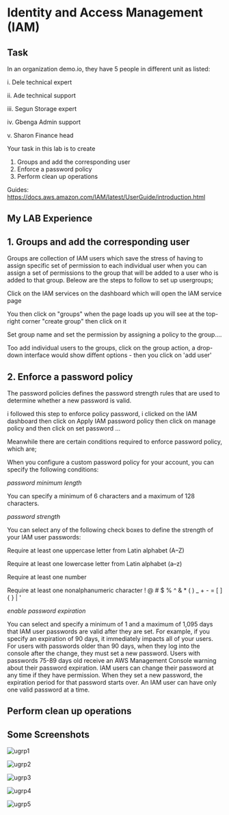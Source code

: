 # Identity and Access Management (IAM)

## Task

In an organization demo.io, they have 5 people in different unit as listed:

i.   Dele     technical expert 

ii.  Ade      technical support

iii. Segun    Storage expert

iv.  Gbenga   Admin support

v. Sharon  Finance head


Your task in this lab is to create 

1. Groups and add the corresponding user
2. Enforce a password policy
3. Perform clean up operations

Guides:
https://docs.aws.amazon.com/IAM/latest/UserGuide/introduction.html





## My LAB Experience 



## 1. Groups and add the corresponding user

Groups are collection of IAM users which save the stress of having to assign specific set of permission to each individual user when you can assign a set of permissions to the group that will be added to a user who is added to that group.
Beleow are the steps to follow to set up usergroups;

Click on the IAM services on the dashboard which will open the IAM service page

You then click on "groups" when the page loads up you will see at the top-right corner "create group" then click on it 

Set group name and set the permission by assigning a policy to the group....

Too add individual users to the groups, click on the group action, a drop-down interface would show diffent options - then you click on 'add user'


## 2. Enforce a password policy 

The password policies defines the password strength rules that are used to determine whether a new password is valid.

i followed this step to enforce policy password, i clicked on the IAM dashboard then click on Apply IAM password policy then click on manage policy and then click on set password ...

Meanwhile there are certain conditions required to enforce password policy, which are;

When you configure a custom password policy for your account, you can specify the following conditions:

*password minimum length*

You can specify a minimum of 6 characters and a maximum of 128 characters.

*password strength*

You can select any of the following check boxes to define the strength of your IAM user passwords:

Require at least one uppercase letter from Latin alphabet (A–Z)

Require at least one lowercase letter from Latin alphabet (a–z)

Require at least one number

Require at least one nonalphanumeric character ! @ # $ % ^ & * ( ) _ + - = [ ] { } | '

*enable password expiration*

You can select and specify a minimum of 1 and a maximum of 1,095 days that IAM user passwords are valid after they are set. For example, if you specify an expiration of 90 days, it immediately impacts all of your users. For users with passwords older than 90 days, when they log into the console after the change, they must set a new password. Users with passwords 75-89 days old receive an AWS Management Console warning about their password expiration. IAM users can change their password at any time if they have permission. When they set a new password, the expiration period for that password starts over. An IAM user can have only one valid password at a time.


## Perform clean up operations





## Some Screenshots


![ugrp1](https://user-images.githubusercontent.com/105374941/192306914-a90ad0b4-c457-4247-a26a-cca221bff4bf.png)


![ugrp2](https://user-images.githubusercontent.com/105374941/192306994-5f81a90c-d0be-43b8-8bb8-6b46e69aba30.png)


![ugrp3](https://user-images.githubusercontent.com/105374941/192307157-86c60f31-1c3a-46de-8ca9-f087dfb14e88.png)


![ugrp4](https://user-images.githubusercontent.com/105374941/192307240-4866ba60-6c57-4ee7-be9b-4c54341b97bb.png)


![ugrp5](https://user-images.githubusercontent.com/105374941/192307331-729cd29a-c0f1-448d-9478-14ef43caa7ff.png)

